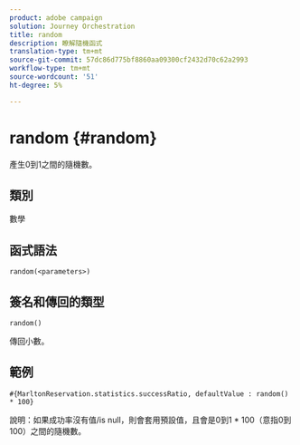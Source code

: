 ```yaml
---
product: adobe campaign
solution: Journey Orchestration
title: random
description: 瞭解隨機函式
translation-type: tm+mt
source-git-commit: 57dc86d775bf8860aa09300cf2432d70c62a2993
workflow-type: tm+mt
source-wordcount: '51'
ht-degree: 5%

---
```



# random {#random}

產生0到1之間的隨機數。

## 類別

數學

## 函式語法

`random(<parameters>)`

## 簽名和傳回的類型

`random()`

傳回小數。

## 範例

`#{MarltonReservation.statistics.successRatio, defaultValue : random() * 100}`

說明：如果成功率沒有值/is null，則會套用預設值，且會是0到1 * 100（意指0到100）之間的隨機數。
